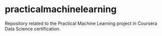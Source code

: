# practicalmachinelearning
Repository related to the Practical Machine Learning project in Coursera Data Science certification.

